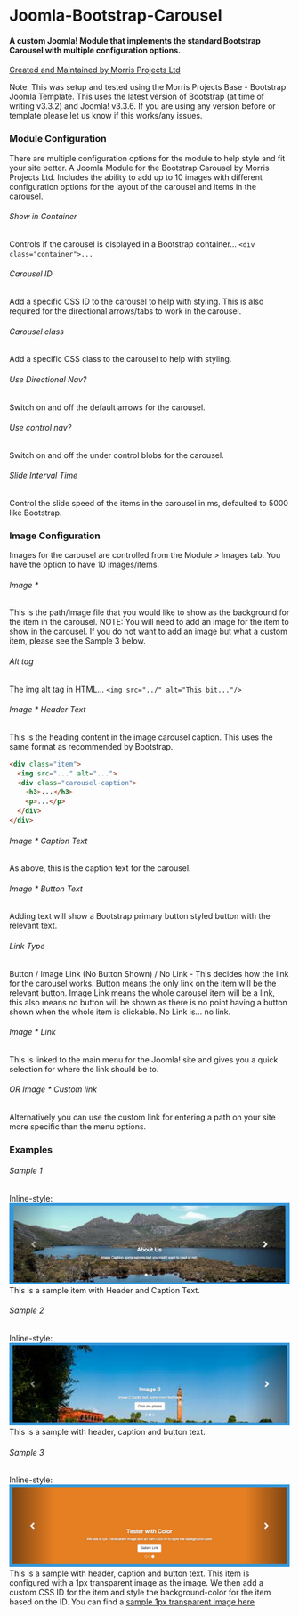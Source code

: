 # Joomla-Bootstrap-Carousel
#### A custom Joomla! Module that implements the standard Bootstrap Carousel with multiple configuration options.
[Created and Maintained by Morris Projects Ltd](http://morrisprojects.com)

Note: This was setup and tested using the Morris Projects Base - Bootstrap Joomla Template. This uses the latest version of Bootstrap (at time of writing v3.3.2) and Joomla! v3.3.6.
If you are using any version before or template please let us know if this works/any issues.

### Module Configuration
There are multiple configuration options for the module to help style and fit your site better. 
A Joomla Module for the Bootstrap Carousel by Morris Projects Ltd. Includes the ability to add up to 10 images with different configuration options for the layout of the carousel and items in the carousel.

###### Show in Container
Controls if the carousel is displayed in a Bootstrap container... `<div class="container">...`

###### Carousel ID
Add a specific CSS ID to the carousel to help with styling. This is also required for the directional arrows/tabs to work in the carousel.

###### Carousel class
Add a specific CSS class to the carousel to help with styling.

###### Use Directional Nav?
Switch on and off the default arrows for the carousel.

###### Use control nav?
Switch on and off the under control blobs for the carousel.

###### Slide Interval Time
Control the slide speed of the items in the carousel in ms, defaulted to 5000 like Bootstrap.

### Image Configuration
Images for the carousel are controlled from the Module > Images tab. You have the option to have 10 images/items.

###### Image *
This is the path/image file that you would like to show as the background for the item in the carousel.
NOTE: You will need to add an image for the item to show in the carousel. If you do not want to add an image but what a custom item, please see the Sample 3 below.

###### Alt tag
The img alt tag in HTML... `<img src="../" alt="This bit..."/>`

###### Image * Header Text
This is the heading content in the image carousel caption. This uses the same format as recommended by Bootstrap.  
```html
<div class="item">
  <img src="..." alt="...">
  <div class="carousel-caption">
    <h3>...</h3>
    <p>...</p>
  </div>
</div>
```

###### Image * Caption Text
As above, this is the caption text for the carousel.

###### Image * Button Text
Adding text will show a Bootstrap primary button styled button with the relevant text.

###### Link Type
Button / Image Link (No Button Shown) / No Link - This decides how the link for the carousel works. Button means the only link on the item will be the relevant button. Image Link means the whole carousel item will be a link, this also means no button will be shown as there is no point having a button shown when the whole item is clickable. No Link is... no link.

###### Image * Link
This is linked to the main menu for the Joomla! site and gives you a quick selection for where the link should be to.

###### OR Image * Custom link
Alternatively you can use the custom link for entering a path on your site more specific than the menu options. 


### Examples

###### Sample 1
Inline-style: 
![alt text](https://github.com/StuartMorris0/Joomla-Bootstrap-Carousel/blob/master/Images/sample1.png "Sample 1")
This is a sample item with Header and Caption Text.

###### Sample 2
Inline-style: 
![alt text](https://github.com/StuartMorris0/Joomla-Bootstrap-Carousel/blob/master/Images/sample2.png "Sample 2")
This is a sample with header, caption and button text.

###### Sample 3
Inline-style: 
![alt text](https://github.com/StuartMorris0/Joomla-Bootstrap-Carousel/blob/master/Images/sample3.png "Sample 3")
This is a sample with header, caption and button text. This item is configured with a 1px transparent image as the image. We then add a custom CSS ID for the item and style the background-color for the item based on the ID. You can find a [sample 1px transparent image here](https://github.com/StuartMorris0/Joomla-Bootstrap-Carousel/blob/master/Images/1px_transparent.png)


